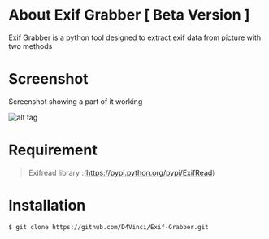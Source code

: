 # About Exif Grabber [ Beta Version ]
Exif Grabber is a python tool designed to extract exif data from picture with two methods

# Screenshot
Screenshot showing a part of it working

![alt tag](https://cloud.githubusercontent.com/assets/20604835/17157171/fb4cd3f2-538d-11e6-9373-0a48a8dbeb4a.PNG)

# Requirement

>Exifread library :(https://pypi.python.org/pypi/ExifRead)

# Installation

```sh
$ git clone https://github.com/D4Vinci/Exif-Grabber.git
```
